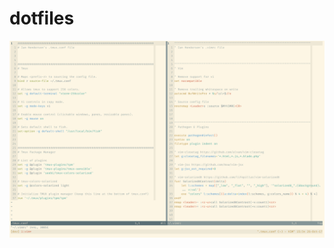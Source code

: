 # dotfiles

![screenshot](https://github.com/ian-henderson/dotfiles/blob/master/screenshots/screenshot.png)
